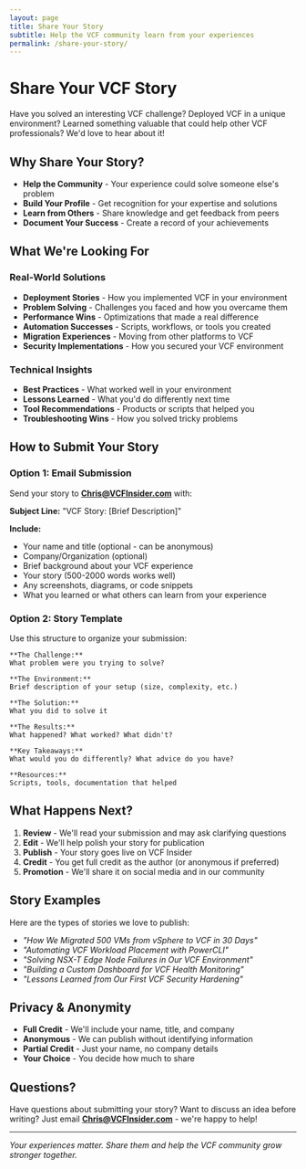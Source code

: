 ```yaml
---
layout: page
title: Share Your Story
subtitle: Help the VCF community learn from your experiences
permalink: /share-your-story/
---
```


# Share Your VCF Story

Have you solved an interesting VCF challenge? Deployed VCF in a unique environment? Learned something valuable that could help other VCF professionals? We'd love to hear about it!

## Why Share Your Story?

- **Help the Community** - Your experience could solve someone else's problem
- **Build Your Profile** - Get recognition for your expertise and solutions
- **Learn from Others** - Share knowledge and get feedback from peers
- **Document Your Success** - Create a record of your achievements

## What We're Looking For

### **Real-World Solutions**
- **Deployment Stories** - How you implemented VCF in your environment
- **Problem Solving** - Challenges you faced and how you overcame them
- **Performance Wins** - Optimizations that made a real difference
- **Automation Successes** - Scripts, workflows, or tools you created
- **Migration Experiences** - Moving from other platforms to VCF
- **Security Implementations** - How you secured your VCF environment

### **Technical Insights**
- **Best Practices** - What worked well in your environment
- **Lessons Learned** - What you'd do differently next time
- **Tool Recommendations** - Products or scripts that helped you
- **Troubleshooting Wins** - How you solved tricky problems

## How to Submit Your Story

### **Option 1: Email Submission**
Send your story to **[Chris@VCFInsider.com](mailto:Chris@VCFInsider.com)** with:

**Subject Line:** "VCF Story: [Brief Description]"

**Include:**
- Your name and title (optional - can be anonymous)
- Company/Organization (optional)
- Brief background about your VCF experience
- Your story (500-2000 words works well)
- Any screenshots, diagrams, or code snippets
- What you learned or what others can learn from your experience

### **Option 2: Story Template**
Use this structure to organize your submission:

```
**The Challenge:**
What problem were you trying to solve?

**The Environment:**
Brief description of your setup (size, complexity, etc.)

**The Solution:**
What you did to solve it

**The Results:**
What happened? What worked? What didn't?

**Key Takeaways:**
What would you do differently? What advice do you have?

**Resources:**
Scripts, tools, documentation that helped
```

## What Happens Next?

1. **Review** - We'll read your submission and may ask clarifying questions
2. **Edit** - We'll help polish your story for publication
3. **Publish** - Your story goes live on VCF Insider
4. **Credit** - You get full credit as the author (or anonymous if preferred)
5. **Promotion** - We'll share it on social media and in our community

## Story Examples

Here are the types of stories we love to publish:

- *"How We Migrated 500 VMs from vSphere to VCF in 30 Days"*
- *"Automating VCF Workload Placement with PowerCLI"*
- *"Solving NSX-T Edge Node Failures in Our VCF Environment"*
- *"Building a Custom Dashboard for VCF Health Monitoring"*
- *"Lessons Learned from Our First VCF Security Hardening"*

## Privacy & Anonymity

- **Full Credit** - We'll include your name, title, and company
- **Anonymous** - We can publish without identifying information
- **Partial Credit** - Just your name, no company details
- **Your Choice** - You decide how much to share

## Questions?

Have questions about submitting your story? Want to discuss an idea before writing? Just email **[Chris@VCFInsider.com](mailto:Chris@VCFInsider.com)** - we're happy to help!

---

*Your experiences matter. Share them and help the VCF community grow stronger together.*
